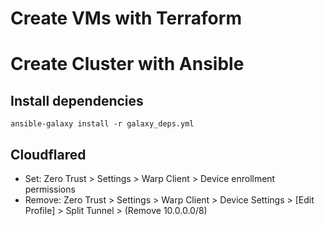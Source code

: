 # Create VMs with Terraform

# Create Cluster with Ansible

## Install dependencies

```
ansible-galaxy install -r galaxy_deps.yml
```

## Cloudflared

- Set: Zero Trust > Settings > Warp Client > Device enrollment permissions
- Remove: Zero Trust > Settings > Warp Client > Device Settings > [Edit Profile] > Split Tunnel > (Remove 10.0.0.0/8)


